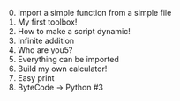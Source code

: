 0. Import a simple function from a simple file
1. My first toolbox!
2. How to make a script dynamic!
3. Infinite addition
4. Who are you5?
5. Everything can be imported
100. Build my own calculator!
101. Easy print
102. ByteCode -> Python #3
